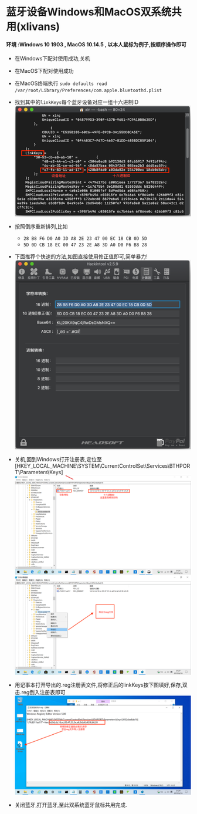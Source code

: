 # 蓝牙设备Windows和MacOS双系统共用(xlivans)

#### 环境 :Windows 10 1903 , MacOS 10.14.5 , 以本人鼠标为例子,按顺序操作即可

+ 在Windows下配对使用成功,关机
+ 在MacOS下配对使用成功
+ 在MacOS终端执行 `sudo defaults read /var/root/Library/Preferences/com.apple.bluetoothd.plist`
+ 找到其中的`linkKeys`每个蓝牙设备对应一组十六进制ID
![ID1](Pictures/Blue/ID1.png) 
+ 按照倒序重新排列,比如
    + `28 B8 F6 D0 A0 3D A8 2E 23 47 00 EC 18 CB 0D 5D`
    + `5D 0D CB 18 EC 00 47 23 2E A8 3D A0 D0 F6 B8 28` 
+ 下面推荐个快速的方法,如图直接使用修正值即可,简单暴力!
  ![ID2](Pictures/Blue/ID2.png)

+ 关机,回到Windows打开注册表,定位至[HKEY_LOCAL_MACHINE\SYSTEM\CurrentControlSet\Services\BTHPORT\Parameters\Keys]
![Reg1](Pictures/Blue/Reg1.png)
![Reg2](Pictures/Blue/Reg2.png) 
+ 用记事本打开导出的.reg注册表文件,将修正后的linkKeys按下图填好,保存,双击.reg倒入注册表即可
![Reg2](Pictures/Blue/Reg3.png) 
+ 关闭蓝牙,打开蓝牙,至此双系统蓝牙鼠标共用完成.
